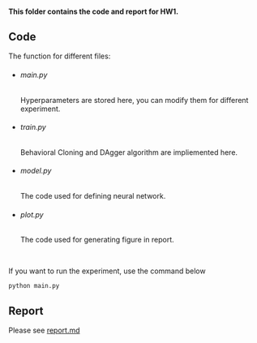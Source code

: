 #### This folder contains the code and report for HW1.



## Code 

The function for different files:

- ###### main.py    

  Hyperparameters are stored here, you can modify them for different experiment.

- ###### train.py

  Behavioral Cloning and  DAgger algorithm are impliemented here.

- ###### model.py

  The code used for defining neural network.

- ###### plot.py

  The code used for generating figure in report.

  ​



If you want to run the experiment, use the command below

```shell
python main.py
```



## Report

Please see [report.md](./report.md)
